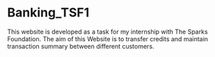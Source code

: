 # Banking_TSF1
This website is developed as a task for my internship with The Sparks Foundation. The aim of this Website is to transfer credits and maintain transaction summary between different customers.
